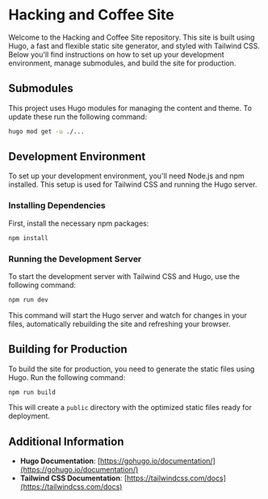 # Hacking and Coffee Site

Welcome to the Hacking and Coffee Site repository. This site is built using Hugo, a fast and flexible static site generator, and styled with Tailwind CSS. Below you'll find instructions on how to set up your development environment, manage submodules, and build the site for production.

## Submodules

This project uses Hugo modules for managing the content and theme. To update these run the following command:

```bash
hugo mod get -u ./...
```

## Development Environment

To set up your development environment, you'll need Node.js and npm installed. This setup is used for Tailwind CSS and running the Hugo server.

### Installing Dependencies

First, install the necessary npm packages:

```bash
npm install
```

### Running the Development Server

To start the development server with Tailwind CSS and Hugo, use the following command:

```bash
npm run dev
```

This command will start the Hugo server and watch for changes in your files, automatically rebuilding the site and refreshing your browser.

## Building for Production

To build the site for production, you need to generate the static files using Hugo. Run the following command:

```bash
npm run build
```

This will create a `public` directory with the optimized static files ready for deployment.

## Additional Information

- **Hugo Documentation**: [https://gohugo.io/documentation/](https://gohugo.io/documentation/)
- **Tailwind CSS Documentation**: [https://tailwindcss.com/docs](https://tailwindcss.com/docs)

